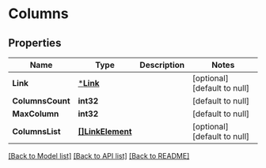 # Columns

## Properties
Name | Type | Description | Notes
------------ | ------------- | ------------- | -------------
**Link** | [***Link**](Link.md) |  | [optional] [default to null]
**ColumnsCount** | **int32** |  | [default to null]
**MaxColumn** | **int32** |  | [default to null]
**ColumnsList** | [**[]LinkElement**](LinkElement.md) |  | [optional] [default to null]

[[Back to Model list]](../README.md#documentation-for-models) [[Back to API list]](../README.md#documentation-for-api-endpoints) [[Back to README]](../README.md)


